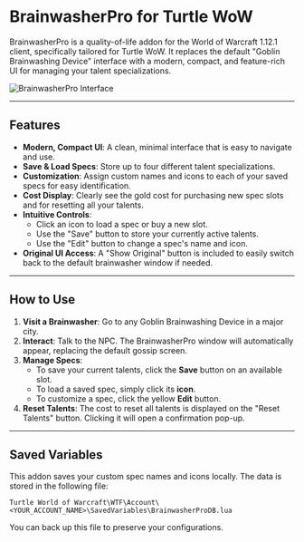 # BrainwasherPro for Turtle WoW

BrainwasherPro is a quality-of-life addon for the World of Warcraft 1.12.1 client, specifically tailored for Turtle WoW. It replaces the default "Goblin Brainwashing Device" interface with a modern, compact, and feature-rich UI for managing your talent specializations.

![BrainwasherPro Interface](https://i.postimg.cc/qvKqPSFR/Brainwasher-Pro.jpg)

---

## Features

* **Modern, Compact UI**: A clean, minimal interface that is easy to navigate and use.
* **Save & Load Specs**: Store up to four different talent specializations.
* **Customization**: Assign custom names and icons to each of your saved specs for easy identification.
* **Cost Display**: Clearly see the gold cost for purchasing new spec slots and for resetting all your talents.
* **Intuitive Controls**:
    * Click an icon to load a spec or buy a new slot.
    * Use the "Save" button to store your currently active talents.
    * Use the "Edit" button to change a spec's name and icon.
* **Original UI Access**: A "Show Original" button is included to easily switch back to the default brainwasher window if needed.

---


## How to Use

1.  **Visit a Brainwasher**: Go to any Goblin Brainwashing Device in a major city.
2.  **Interact**: Talk to the NPC. The BrainwasherPro window will automatically appear, replacing the default gossip screen.
3.  **Manage Specs**:
    * To save your current talents, click the **Save** button on an available slot.
    * To load a saved spec, simply click its **icon**.
    * To customize a spec, click the yellow **Edit** button.
4.  **Reset Talents**: The cost to reset all talents is displayed on the "Reset Talents" button. Clicking it will open a confirmation pop-up.

---

## Saved Variables

This addon saves your custom spec names and icons locally. The data is stored in the following file:

`Turtle World of Warcraft\WTF\Account\<YOUR_ACCOUNT_NAME>\SavedVariables\BrainwasherProDB.lua`

You can back up this file to preserve your configurations.
